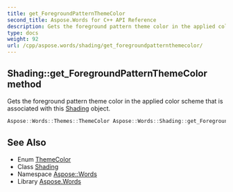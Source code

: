 ```yaml
---
title: get_ForegroundPatternThemeColor
second_title: Aspose.Words for C++ API Reference
description: Gets the foreground pattern theme color in the applied color scheme that is associated with this Shading object.
type: docs
weight: 92
url: /cpp/aspose.words/shading/get_foregroundpatternthemecolor/
---
```

## Shading::get_ForegroundPatternThemeColor method


Gets the foreground pattern theme color in the applied color scheme that is associated with this [Shading](../) object.

```cpp
Aspose::Words::Themes::ThemeColor Aspose::Words::Shading::get_ForegroundPatternThemeColor()
```

## See Also

* Enum [ThemeColor](../../../aspose.words.themes/themecolor/)
* Class [Shading](../)
* Namespace [Aspose::Words](../../)
* Library [Aspose.Words](../../../)
